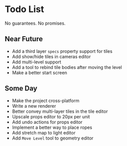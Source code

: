 # Todo List

No guarantees. No promises.

## Near Future

- Add a third layer `specs` property support for tiles
- Add show/hide tiles in cameras editor
- Add multi-level support
- Add a tool to rebind tile bodies after moving the level
- Make a better start screen

## Some Day

- Make the project cross-platform
- Write a new renderer
- Better convey multi-layer tiles in the tile editor
- Upscale props editor to 20px per unit
- Add undo actions for props editor
- Implement a better way to place ropes
- Add stretch map to light editor
- Add `Move Level` tool to geometry editor